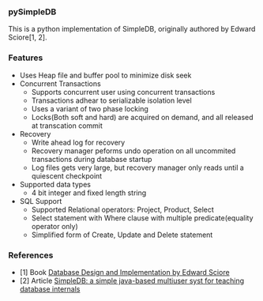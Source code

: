 ### pySimpleDB

This is a python implementation of SimpleDB, originally authored by Edward Sciore[1, 2].

### Features
- Uses Heap file and buffer pool to minimize disk seek
- Concurrent Transactions
    - Supports concurrent user using concurrent transactions
    - Transactions adhear to serializable isolation level
    - Uses a variant of two phase locking
    - Locks(Both soft and hard) are acquired on demand, and all released at transcation commit
- Recovery
  - Write ahead log for recovery
  - Recovery manager peforms undo operation on all uncommited transactions during database startup
  - Log files gets very large, but recovery manager only reads until a quiescent checkpoint
- Supported data types
  - 4 bit integer and fixed length string
- SQL Support
  - Supported Relational operators: Project, Product, Select
  - Select statement with Where clause with multiple predicate(equality operator only)
  - Simplified form of Create, Update and Delete statement

### References
- [1] Book [Database Design and Implementation by Edward Sciore](https://link.springer.com/book/10.1007/978-3-030-33836-7)
- [2] Article [SimpleDB: a simple java-based multiuser syst for teaching database internals](https://dl.acm.org/doi/abs/10.1145/1227504.1227498)

